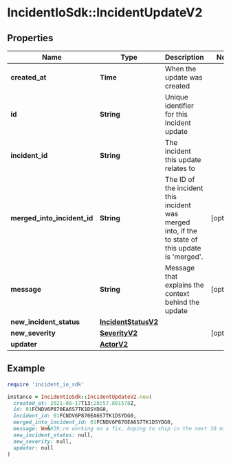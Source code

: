 # IncidentIoSdk::IncidentUpdateV2

## Properties

| Name | Type | Description | Notes |
| ---- | ---- | ----------- | ----- |
| **created_at** | **Time** | When the update was created |  |
| **id** | **String** | Unique identifier for this incident update |  |
| **incident_id** | **String** | The incident this update relates to |  |
| **merged_into_incident_id** | **String** | The ID of the incident this incident was merged into, if the to state of this update is &#39;merged&#39;. | [optional] |
| **message** | **String** | Message that explains the context behind the update | [optional] |
| **new_incident_status** | [**IncidentStatusV2**](IncidentStatusV2.md) |  |  |
| **new_severity** | [**SeverityV2**](SeverityV2.md) |  | [optional] |
| **updater** | [**ActorV2**](ActorV2.md) |  |  |

## Example

```ruby
require 'incident_io_sdk'

instance = IncidentIoSdk::IncidentUpdateV2.new(
  created_at: 2021-08-17T13:28:57.801578Z,
  id: 01FCNDV6P870EA6S7TK1DSYDG0,
  incident_id: 01FCNDV6P870EA6S7TK1DSYDG0,
  merged_into_incident_id: 01FCNDV6P870EA6S7TK1DSYDG0,
  message: We&#39;re working on a fix, hoping to ship in the next 30 minutes,
  new_incident_status: null,
  new_severity: null,
  updater: null
)
```

